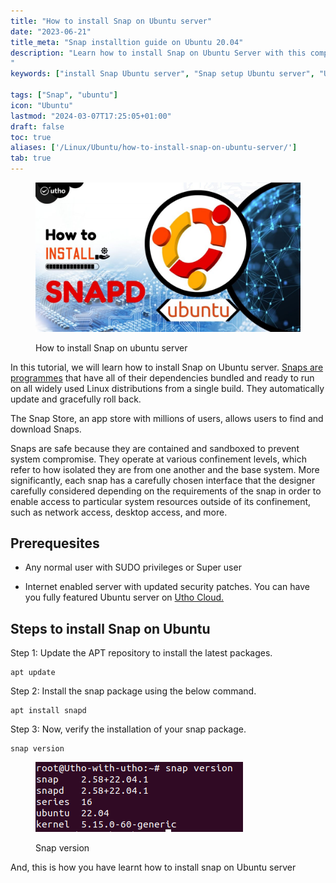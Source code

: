 ```yaml
---
title: "How to install Snap on Ubuntu server"
date: "2023-06-21"
title_meta: "Snap installtion guide on Ubuntu 20.04"
description: "Learn how to install Snap on Ubuntu Server with this comprehensive guide. Follow these step-by-step instructions to set up Snap, a popular package management system for installing and managing snaps, on your Ubuntu Server.
"
keywords: ["install Snap Ubuntu server", "Snap setup Ubuntu server", "Ubuntu server Snap installation guide", "package management Ubuntu", "Ubuntu Snap tutorial", "Snap installation steps Ubuntu server", "Snap packages Ubuntu server", "Snap Ubuntu server instructions"]

tags: ["Snap", "ubuntu"]
icon: "Ubuntu"
lastmod: "2024-03-07T17:25:05+01:00"
draft: false
toc: true
aliases: ['/Linux/Ubuntu/how-to-install-snap-on-ubuntu-server/']
tab: true
---
```


<figure>

![How to install Snap on ubuntu server](images/How-to-install-Snapd-on-ubuntu-server-1024x576.jpg)

<figcaption>

How to install Snap on ubuntu server

</figcaption>

</figure>

In this tutorial, we will learn how to install Snap on Ubuntu server. [Snaps are programmes](https://en.wikipedia.org/wiki/Snap_(software)) that have all of their dependencies bundled and ready to run on all widely used Linux distributions from a single build. They automatically update and gracefully roll back.

The Snap Store, an app store with millions of users, allows users to find and download Snaps.

Snaps are safe because they are contained and sandboxed to prevent system compromise. They operate at various confinement levels, which refer to how isolated they are from one another and the base system. More significantly, each snap has a carefully chosen interface that the designer carefully considered depending on the requirements of the snap in order to enable access to particular system resources outside of its confinement, such as network access, desktop access, and more.

## Prerequesites

- Any normal user with SUDO privileges or Super user

- Internet enabled server with updated security patches. You can have you fully featured Ubuntu server on [Utho Cloud.](http://Utho.com)

## Steps to install Snap on Ubuntu

Step 1: Update the APT repository to install the latest packages.

```
apt update
```
Step 2: Install the snap package using the below command.

```
apt install snapd
```
Step 3: Now, verify the installation of your snap package.

```
snap version
```

<figure>

![Snap version](images/image-1180.png)

<figcaption>

Snap version

</figcaption>

</figure>

And, this is how you have learnt how to install snap on Ubuntu server
